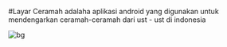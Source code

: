 #Layar Ceramah adalaha aplikasi android yang digunakan untuk mendengarkan ceramah-ceramah dari ust - ust di indonesia

![bg](https://user-images.githubusercontent.com/16913686/51221783-7ebdac00-196d-11e9-9952-fc23e80b848b.png)
